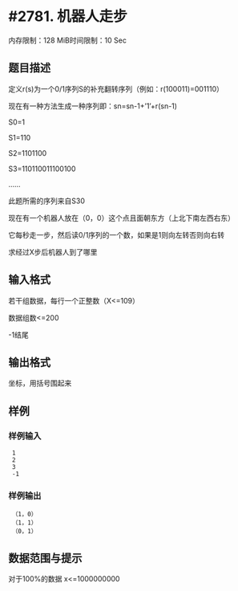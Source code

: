 # #2781. 机器人走步

内存限制：128 MiB时间限制：10 Sec

## 题目描述

 定义r(s)为一个0/1序列S的补充翻转序列（例如：r(100011)=001110）

 现在有一种方法生成一种序列即：sn=sn-1+&rsquo;1&rsquo;+r(sn-1)

 S0=1

 S1=110

 S2=1101100

 S3=110110011100100

 &hellip;&hellip;

 此题所需的序列来自S30

 现在有一个机器人放在（0，0）这个点且面朝东方（上北下南左西右东）

 它每秒走一步，然后读0/1序列的一个数，如果是1则向左转否则向右转

 求经过X步后机器人到了哪里

 

## 输入格式

 若干组数据，每行一个正整数（X<=109）

 数据组数<=200

 -1结尾

 

 

## 输出格式

 

 坐标，用括号围起来

 

 

## 样例

### 样例输入

    
    
     1
     2
     3
     -1
     
     
    

### 样例输出

    
    
     （1，0）
     （1，1）
     （0，1）
      
     
    

## 数据范围与提示

 对于100%的数据 x<=1000000000
